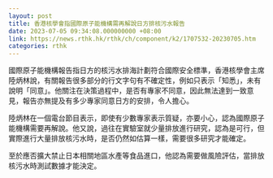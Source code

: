 ```yaml
---
layout: post
title: 香港核學會指國際原子能機構需再解說日方排核污水報告
date: 2023-07-05 09:34:08.000000000 +08:00
link: https://news.rthk.hk/rthk/ch/component/k2/1707532-20230705.htm
categories: rthk
---
```


國際原子能機構報告指日方的核污水排海計劃符合國際安全標準，香港核學會主席陸炳林說，有關報告很多部分的行文字句有不確定性，例如只表示「知悉」，未有說明「同意」。他關注在決策過程中，是否有專家不同意，因此無法達到一致意見，報告亦無提及有多少專家同意日方的安排，令人擔心。

陸炳林在一個電台節目表示，即使有少數專家表示質疑，亦要小心，認為國際原子能機構需要再解說。他又說，過往在實驗室就少量排放進行研究，認為是可行，但實際進行大量排放核污水時，是否仍然如估算一樣，需要很多研究才能確定。

至於應否擴大禁止日本相關地區水產等食品進口，他認為需要做風險評估，當排放核污水時測試數據才能決定。
